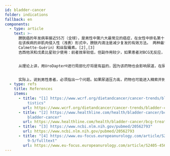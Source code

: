 ```yaml
---
id: bladder-cancer
folder: indications
fallback: en
components:
  - type: article
    text: >-
      膀胱癌的年发病率接近55万（全球），是男性中第六大最常见的癌症，在女性中排名第十七。[1]
      在该疾病的非肌肉侵入性（浅表）形式中，膀胱内滴注是减少复发的有效方法。 两种最常用的药物是BCG（Bacillus
      Calmette-Guérin）和丝裂霉素。[2],[3]
      吉西他滨和戊柔比星较少使用：前者效率较低，但副作用较少，如果患者对BCG无反应，则可使用后者。该疗法通常持续六周（每周一次滴注），此后的维持疗法可能会持续1-2年（滴注次数较少），具体取决于病理分期。一些专家建议，经尿道膀胱电切术后单次滴注可能有助于降低复发机会。[4]


      从理论上讲，用UroDapter®进行局部化疗将是有益的，因为该药物也会影响尿道，在尿道中可能发生肿瘤细胞的新植入。需要进一步的临床试验以证明该适应症。


      实际上，说到男性患者，必须指出一个问题。如果尿道压力高，药物也可能进入精索并到达性腺。为了评估化学治疗药物对性腺的风险和精确作用，需要进一步的研究。另一方面，女性可以用UroDapter®：由于其解剖结构不同，不会出现相似的问题。
  - type: refs
    title: References
    items:
      - title: "[1] https://www.wcrf.org/dietandcancer/cancer-trends/bladder-cancer-sta\
          tistics"
        url: https://www.wcrf.org/dietandcancer/cancer-trends/bladder-cancer-statistics
      - title: "[2] https://www.healthline.com/health/bladder-cancer/bcg-treatment-for-\
          bladder-cancer"
        url: https://www.healthline.com/health/bladder-cancer/bcg-treatment-for-bladder-cancer
      - title: "[3] https://www.ncbi.nlm.nih.gov/pubmed/20562793"
        url: https://www.ncbi.nlm.nih.gov/pubmed/20562793
      - title: "[4] https://www.eu-focus.europeanurology.com/article/S2405-4569(18)3018\
          9-5/fulltext"
        url: https://www.eu-focus.europeanurology.com/article/S2405-4569(18)30189-5/fulltext
---
```

